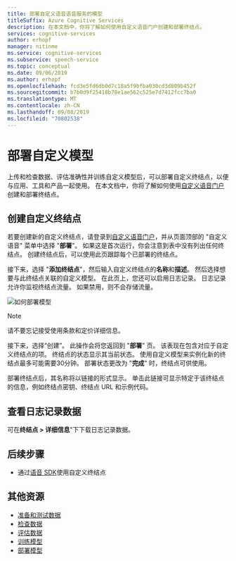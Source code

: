 ```yaml
---
title: 部署自定义语音语音服务的模型
titleSuffix: Azure Cognitive Services
description: 在本文档中，你将了解如何使用自定义语音门户创建和部署终结点。
services: cognitive-services
author: erhopf
manager: nitinme
ms.service: cognitive-services
ms.subservice: speech-service
ms.topic: conceptual
ms.date: 09/06/2019
ms.author: erhopf
ms.openlocfilehash: fcd3e5fd6db0d7c18a5f9bfba030cd3d809b452f
ms.sourcegitcommit: b7b0d9f25418b78e1ae562c525e7d7412fcc7ba0
ms.translationtype: MT
ms.contentlocale: zh-CN
ms.lasthandoff: 09/08/2019
ms.locfileid: "70802538"
---
```

# <a name="deploy-a-custom-model"></a>部署自定义模型

上传和检查数据、评估准确性并训练自定义模型后，可以部署自定义终结点，以便与应用、工具和产品一起使用。 在本文档中，你将了解如何使用[自定义语音门户](https://speech.microsoft.com/customspeech)创建和部署终结点。

## <a name="create-a-custom-endpoint"></a>创建自定义终结点

若要创建新的自定义终结点，请登录到[自定义语音门户](https://speech.microsoft.com/customspeech)，并从页面顶部的 "自定义语音" 菜单中选择 "**部署**"。 如果这是首次运行，你会注意到表中没有列出任何终结点。 创建终结点后，可以使用此页跟踪每个已部署的终结点。

接下来，选择 "**添加终结点**"，然后输入自定义终结点的**名称**和**描述**。 然后选择想要与此终结点关联的自定义模型。 在此页上，您还可以启用日志记录。 日志记录允许你监视终结点流量。 如果禁用，则不会存储流量。

![如何部署模型](./media/custom-speech/custom-speech-deploy-model.png)

> [!NOTE]
> 请不要忘记接受使用条款和定价详细信息。

接下来，选择“创建”。 此操作会将您返回到 "**部署**" 页。 该表现在包含对应于自定义终结点的项。 终结点的状态显示其当前状态。 使用自定义模型来实例化新的终结点最多可能需要30分钟。 部署状态更改为 "**完成**" 时，终结点可供使用。

部署终结点后，其名称将以链接的形式显示。 单击此链接可显示特定于该终结点的信息，例如终结点密钥、终结点 URL 和示例代码。

## <a name="view-logging-data"></a>查看日志记录数据

可在**终结点 > 详细信息**"下下载日志记录数据。

## <a name="next-steps"></a>后续步骤

* 通过[语音 SDK](speech-sdk.md)使用自定义终结点

## <a name="additional-resources"></a>其他资源

* [准备和测试数据](how-to-custom-speech-test-data.md)
* [检查数据](how-to-custom-speech-inspect-data.md)
* [评估数据](how-to-custom-speech-evaluate-data.md)
* [训练模型](how-to-custom-speech-train-model.md)
* [部署模型](how-to-custom-speech-deploy-model.md)
